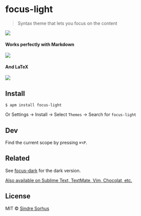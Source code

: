 # focus-light

> Syntax theme that lets you focus on the content

![](screenshot.png)

#### Works perfectly with Markdown

![](screenshot-markdown.png)

#### And LaTeX

![](screenshot-latex.png)


## Install

```
$ apm install focus-light
```

Or Settings → Install → Select `Themes` → Search for `focus-light`


## Dev

Find the current scope by pressing `⌘⌥P`.


## Related

See [focus-dark](https://github.com/sindresorhus/atom-focus-dark) for the dark version.

[Also available on Sublime Text, TextMate, Vim, Chocolat, etc.](https://github.com/sindresorhus/focus)


## License

MIT © [Sindre Sorhus](https://sindresorhus.com)
